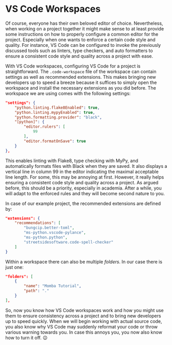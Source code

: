 # VS Code Workspaces

Of course, everyone has their own beloved editor of choice.
Nevertheless, when working on a project together it might make sense to at least provide some instructions on how to properly configure a common editor for the project.
Especially when one wants to enforce a certain code style and quality.
For instance, VS Code can be configured to invoke the previously discussed tools such as linters, type checkers, and auto formatters to ensure a consistent code style and quality across a project with ease.

With VS Code workspaces, configuring VS Code for a project is straightforward.
The `.code-workspace` file of the workspace can contain settings as well as recommended extensions.
This makes bringing new developers up to speed a breeze because it suffices to simply open the workspace and install the necessary extensions as you did before.
The workspace we are using comes with the following settings:

```json
"settings": {
    "python.linting.flake8Enabled": true,
    "python.linting.mypyEnabled": true,
    "python.formatting.provider": "black",
    "[python]": {
        "editor.rulers": [
            99
        ],
        "editor.formatOnSave": true
    }
},
```

This enables linting with Flake8, type checking with MyPy, and automatically formats files with Black when they are saved.
It also displays a vertical line in column 99 in the editor indicating the maximal acceptable line length.
For some, this may be annoying at first.
However, it really helps ensuring a consistent code style and quality across a project.
As argued before, this should be a priority, especially in academia.
After a while, you will adapt to the enforced rules and they will become second nature to you.

In case of our example project, the recommended extensions are defined by:

```json
"extensions": {
    "recommendations": [
        "bungcip.better-toml",
        "ms-python.vscode-pylance",
        "ms-python.python",
        "streetsidesoftware.code-spell-checker"
    ]
}
```

Within a workspace there can also be multiple *folders*.
In our case there is just one:

```json
"folders": [
    {
        "name": "Momba Tutorial",
        "path": "."
    }
],
```

So, now you know how VS Code workspaces work and how you might use them to ensure consistency across a project and to bring new developers up to speed quickly.
When we will begin working with actual source code, you also know why VS Code may suddenly reformat your code or throw various warning towards you.
In case this annoys you, you now also know how to turn it off. 😉
